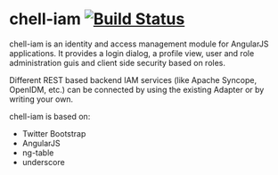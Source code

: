 chell-iam [![Build Status](https://travis-ci.org/rvillars/chell-iam.svg?branch=master)](https://travis-ci.org/rvillars/chell-iam)
=========

chell-iam is an identity and access management module for AngularJS applications. It provides a login dialog, a profile view, user and role administration guis and client side security based on roles.
 
Different REST based backend IAM services (like Apache Syncope, OpenIDM, etc.) can be connected by using the existing Adapter or by writing your own. 

chell-iam is based on:
 - Twitter Bootstrap
 - AngularJS
 - ng-table
 - underscore
